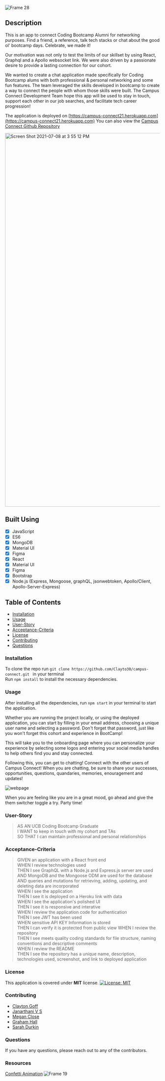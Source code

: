 ![Frame 28](https://user-images.githubusercontent.com/77648727/124849274-4eaa5f00-df53-11eb-83d3-144d6599e855.png)

## Description

This is an app to connect Coding Bootcamp Alumni for networking purposes. Find a friend, a reference, talk tech stacks or chat about the good ol' bootcamp days. Celebrate, we made it!

Our motivation was not only to test the limits of our skillset by using React, Graphql and a Apollo websocket link. We were also driven by a passionate desire to provide a lasting connection for our cohort.

We wanted to create a chat application made specifically for Coding Bootcamp alums with both professional & personal networking and some fun features. The team leveraged the skills developed in bootcamp to create a way to connect the people with whom those skills were built. The Campus Connect Development Team hope this app will be used to stay in touch, support each other in our job searches, and facilitate tech career progression!

The application is deployed on [https://campus-connect21.herokuapp.com](https://campus-connect21.herokuapp.com)
You can also view the [Campus Connect Github Repository](https://github.com/Clayto30/campus-connect)

<img width="1216" alt="Screen Shot 2021-07-08 at 3 55 12 PM" src="https://user-images.githubusercontent.com/77648727/125000287-efa52280-e004-11eb-88f7-164644671e4d.png">

## Built Using

- [x] JavaScript
- [x] ES6
- [x] MongoDB
- [x] Material UI
- [x] Figma
- [x] React
- [x] Material UI
- [x] Figma
- [x] Bootstrap
- [x] Node.js (Express, Mongoose, graphQL, jsonwebtoken, Apollo/Client, Apollo-Server-Express)

## Table of Contents

- [Installation](#Installation)
- [Usage](#Usage)
- [User-Story](#User-Story)
- [Acceptance-Criteria](#Acceptance-Criteria)
- [License](#License)
- [Contributing](#Contributing)
- [Questions](#Questions)

### Installation

To clone the repo run `git clone https://github.com/Clayto30/campus-connect.git ` in your terminal  
Run `npm install` to install the necessary dependencies.

### Usage

After installing all the dependencies, run `npm start` in your terminal to start the application.

Whether you are running the project locally, or using the deployed application, you can start by filling in your email address, choosing a unique user name and selecting a password. Don't forget that password, just like you won't forget this cohort and experience in BootCamp!

This will take you to the onboarding page where you can personalize your experience by selecting some logos and entering your social media handles to help others find you and stay connected.

Following this, you can get to chatting! Connect with the other users of Campus Connect! When you are chatting, be sure to share your successes, opportunities, questions, quandaries, memories, enouragement and updates!

![webpage](./client/public/assets/screenshot.png)

When you are feeling like you are in a great mood, go ahead and give the them switcher toggle a try. Party time!

### User-Story

> AS AN UCB Coding Bootcamp Graduate  
> I WANT to keep in touch with my cohort and TAs  
> SO THAT I can maintain professional and personal relationships

### Acceptance-Criteria

> GIVEN an application with a React front end  
> WHEN I review technologies used  
> THEN I see GraphQL with a Node.js and Express.js server are used  
> AND MongoDB and the Mongoose ODM are used for the database  
> AND queries and mutations for retrieving, adding, updating, and deleting data are incorporated  
> WHEN I see the application  
> THEN I see it is deployed on a Heroku link with data  
> WHEN I see the application's polished UI  
> THEN I see it is responsive and interative  
> WHEN I review the application code for authentication  
> THEN I see JWT has been used  
> WHEN sensitive API KEY Information is stored  
> THEN I can verify it is protected from public view
> WHEN I review the repository  
> THEN I see meets quality coding standards for file structure, naming conventions and descriptive comments  
> WHEN I review the README  
> THEN I see the repository has a unique name, description, technologies used, screenshot, and link to deployed application

### License

This application is covered under **MIT** license.
[![License: MIT](https://img.shields.io/badge/License-MIT-yellow.svg)](https://opensource.org/licenses/MIT)

### Contributing

- [Clayton Goff](https://github.com/Clayto30)
- [Janarthani V S](https://github.com/vsjanarthani)
- [Megan Close](https://github.com/MeganClo)
- [Graham Hall](https://github.com/ghall89)
- [Sarah Durkin](https://github.com/sarahdurks)

### Questions

If you have any questions, please reach out to any of the contributors.

### Resources

[Confetti Animation](https://www.cssscript.com/demo/confetti-falling-animation/)
![Frame 19](https://user-images.githubusercontent.com/77648727/124691727-23f7d200-de91-11eb-87f7-c7a0dbe1bc83.png)
